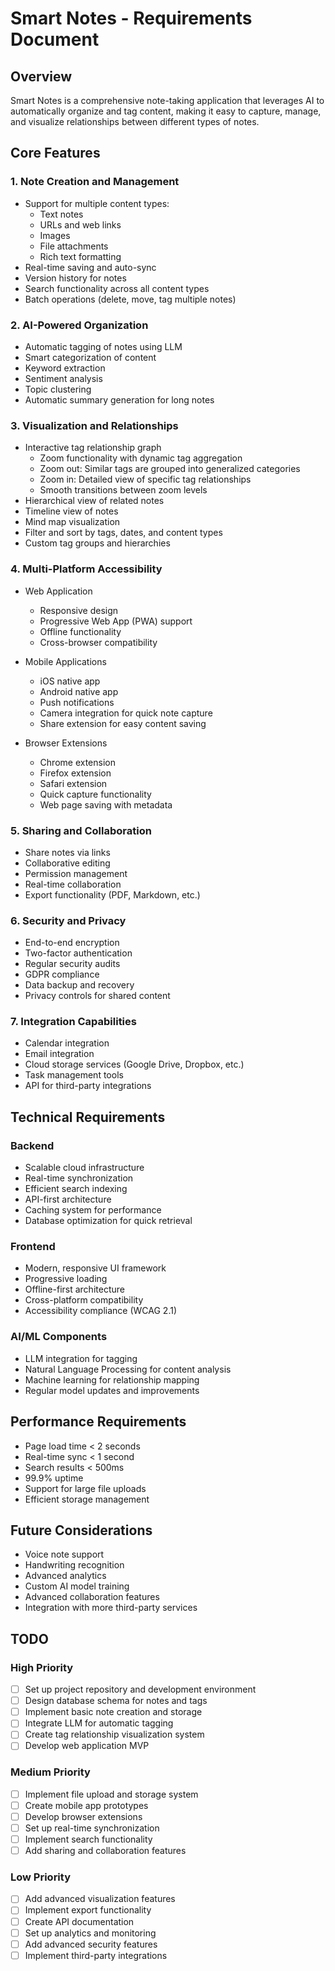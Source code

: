 # Smart Notes - Requirements Document

## Overview
Smart Notes is a comprehensive note-taking application that leverages AI to automatically organize and tag content, making it easy to capture, manage, and visualize relationships between different types of notes.

## Core Features

### 1. Note Creation and Management
- Support for multiple content types:
  - Text notes
  - URLs and web links
  - Images
  - File attachments
  - Rich text formatting
- Real-time saving and auto-sync
- Version history for notes
- Search functionality across all content types
- Batch operations (delete, move, tag multiple notes)

### 2. AI-Powered Organization
- Automatic tagging of notes using LLM
- Smart categorization of content
- Keyword extraction
- Sentiment analysis
- Topic clustering
- Automatic summary generation for long notes

### 3. Visualization and Relationships
- Interactive tag relationship graph
  - Zoom functionality with dynamic tag aggregation
  - Zoom out: Similar tags are grouped into generalized categories
  - Zoom in: Detailed view of specific tag relationships
  - Smooth transitions between zoom levels
- Hierarchical view of related notes
- Timeline view of notes
- Mind map visualization
- Filter and sort by tags, dates, and content types
- Custom tag groups and hierarchies

### 4. Multi-Platform Accessibility
- Web Application
  - Responsive design
  - Progressive Web App (PWA) support
  - Offline functionality
  - Cross-browser compatibility

- Mobile Applications
  - iOS native app
  - Android native app
  - Push notifications
  - Camera integration for quick note capture
  - Share extension for easy content saving

- Browser Extensions
  - Chrome extension
  - Firefox extension
  - Safari extension
  - Quick capture functionality
  - Web page saving with metadata

### 5. Sharing and Collaboration
- Share notes via links
- Collaborative editing
- Permission management
- Real-time collaboration
- Export functionality (PDF, Markdown, etc.)

### 6. Security and Privacy
- End-to-end encryption
- Two-factor authentication
- Regular security audits
- GDPR compliance
- Data backup and recovery
- Privacy controls for shared content

### 7. Integration Capabilities
- Calendar integration
- Email integration
- Cloud storage services (Google Drive, Dropbox, etc.)
- Task management tools
- API for third-party integrations

## Technical Requirements

### Backend
- Scalable cloud infrastructure
- Real-time synchronization
- Efficient search indexing
- API-first architecture
- Caching system for performance
- Database optimization for quick retrieval

### Frontend
- Modern, responsive UI framework
- Progressive loading
- Offline-first architecture
- Cross-platform compatibility
- Accessibility compliance (WCAG 2.1)

### AI/ML Components
- LLM integration for tagging
- Natural Language Processing for content analysis
- Machine learning for relationship mapping
- Regular model updates and improvements

## Performance Requirements
- Page load time < 2 seconds
- Real-time sync < 1 second
- Search results < 500ms
- 99.9% uptime
- Support for large file uploads
- Efficient storage management

## Future Considerations
- Voice note support
- Handwriting recognition
- Advanced analytics
- Custom AI model training
- Advanced collaboration features
- Integration with more third-party services

## TODO
### High Priority
- [ ] Set up project repository and development environment
- [ ] Design database schema for notes and tags
- [ ] Implement basic note creation and storage
- [ ] Integrate LLM for automatic tagging
- [ ] Create tag relationship visualization system
- [ ] Develop web application MVP

### Medium Priority
- [ ] Implement file upload and storage system
- [ ] Create mobile app prototypes
- [ ] Develop browser extensions
- [ ] Set up real-time synchronization
- [ ] Implement search functionality
- [ ] Add sharing and collaboration features

### Low Priority
- [ ] Add advanced visualization features
- [ ] Implement export functionality
- [ ] Create API documentation
- [ ] Set up analytics and monitoring
- [ ] Add advanced security features
- [ ] Implement third-party integrations
